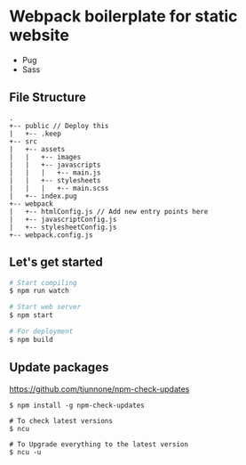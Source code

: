 Webpack boilerplate for static website
========================================================

- Pug
- Sass


File Structure
--------------------------------------------------------

```
.
+-- public // Deploy this
|   +-- .keep
+-- src
|   +-- assets
|   |   +-- images
|   |   +-- javascripts
|   |   |   +-- main.js
|   |   +-- stylesheets
|   |   |   +-- main.scss
|   +-- index.pug
+-- webpack
|   +-- htmlConfig.js // Add new entry points here
|   +-- javascriptConfig.js
|   +-- stylesheetConfig.js
+-- webpack.config.js
```


Let's get started
--------------------------------------------------------

```bash
# Start compiling
$ npm run watch

# Start web server
$ npm start

# For deployment
$ npm build
```


Update packages
--------------------------------------------------------

https://github.com/tjunnone/npm-check-updates

```
$ npm install -g npm-check-updates

# To check latest versions
$ ncu

# To Upgrade everything to the latest version
$ ncu -u
```
